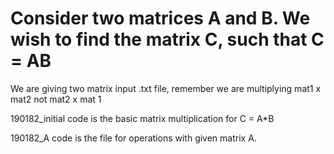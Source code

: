 # Consider two matrices A and B. We wish to find the matrix C, such that C = AB

We are giving two matrix input .txt file, remember we are multiplying mat1 x mat2 not mat2 x mat 1

190182_initial code is the basic matrix multiplication for C = A*B

190182_A code is the file for operations with given matrix A. 

